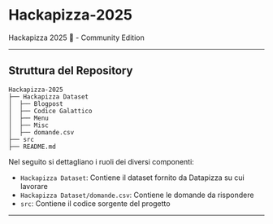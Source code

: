 # Hackapizza-2025
Hackapizza 2025 🍕 - Community Edition

---
## Struttura del Repository
```plaintext
Hackapizza-2025
├── Hackapizza Dataset
│  ├── Blogpost
│  ├── Codice Galattico
│  ├── Menu
│  ├── Misc
│  ├── domande.csv
├── src
├── README.md
```
Nel seguito si dettagliano i ruoli dei diversi componenti:

- `Hackapizza Dataset`: Contiene il dataset fornito da Datapizza su cui lavorare
- `Hackapizza Dataset/domande.csv`: Contiene le domande da rispondere
- `src`: Contiene il codice sorgente del progetto

---